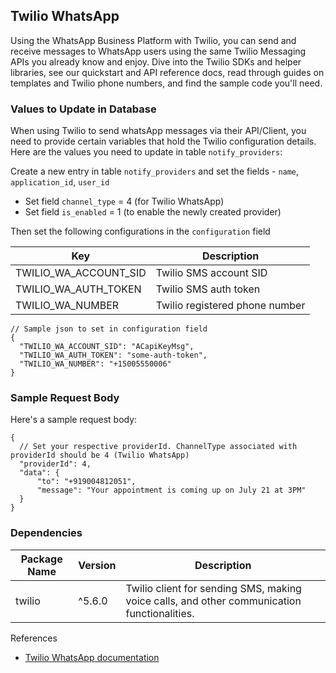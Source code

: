 ## Twilio WhatsApp

Using the WhatsApp Business Platform with Twilio, you can send and receive messages to WhatsApp users using the same Twilio Messaging APIs you already know and enjoy. Dive into the Twilio SDKs and helper libraries, see our quickstart and API reference docs, read through guides on templates and Twilio phone numbers, and find the sample code you'll need.

### Values to Update in Database

When using Twilio to send whatsApp messages via their API/Client, you need to provide certain variables that hold the Twilio configuration details. Here are the values you need to update in table `notify_providers`:

Create a new entry in table `notify_providers` and set the fields - `name`, `application_id`, `user_id`

- Set field `channel_type` = 4 (for Twilio WhatsApp)
- Set field `is_enabled` = 1 (to enable the newly created provider)

Then set the following configurations in the `configuration` field

| Key                   | Description                    |
| --------------------- | ------------------------------ |
| TWILIO_WA_ACCOUNT_SID | Twilio SMS account SID         |
| TWILIO_WA_AUTH_TOKEN  | Twilio SMS auth token          |
| TWILIO_WA_NUMBER      | Twilio registered phone number |

```jsonc
// Sample json to set in configuration field
{
  "TWILIO_WA_ACCOUNT_SID": "ACapiKeyMsg",
  "TWILIO_WA_AUTH_TOKEN": "some-auth-token",
  "TWILIO_WA_NUMBER": "+15005550006"
}
```

### Sample Request Body

Here's a sample request body:

```jsonc
{
  // Set your respective providerId. ChannelType associated with providerId should be 4 (Twilio WhatsApp)
  "providerId": 4,
  "data": {
      "to": "+919004812051",
      "message": "Your appointment is coming up on July 21 at 3PM"
  }
}
```

### Dependencies

| Package Name | Version | Description                                                                                 |
| ------------ | ------- | ------------------------------------------------------------------------------------------- |
| twilio       | ^5.6.0  | Twilio client for sending SMS, making voice calls, and other communication functionalities. |

References

- [Twilio WhatsApp documentation](https://www.twilio.com/docs/whatsapp)
